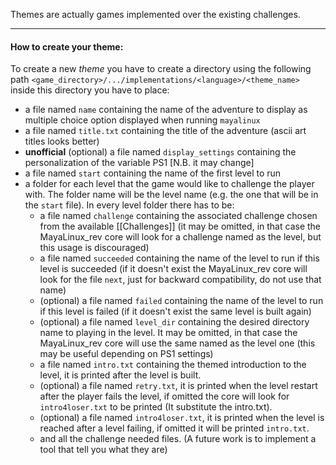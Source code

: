 Themes are actually games implemented over the existing challenges.

-------------------------------------------------------------------
#### How to create your theme: ####

To create a new *theme* you have to create a directory using the following
path `<game_directory>/.../implementations/<language>/<theme_name>` inside
this directory you have to place:
*   a file named `name` containing the name of the adventure to display as
    multiple choice option displayed when running `mayalinux`
*   a file named `title.txt` containing the title of the adventure (ascii
    art titles looks better)
*   **unofficial** (optional) a file named `display_settings` containing
    the personalization of the variable PS1 [N.B. it may change]
*   a file named `start` containing the name of the first level to run
*   a folder for each level that the game would like to challenge the player
    with. The folder name will be the level name (e.g. the one that will be
    in the `start` file). In every level folder there has to be:
    -   a file named `challenge` containing the associated challenge chosen
        from the available [[Challenges]] (it may be omitted, in that case
        the MayaLinux_rev core will look for a challenge named as the level,
        but this usage is discouraged)
    -   a file named `succeeded` containing the name of the level to run if
        this level is succeeded (if it doesn't exist the MayaLinux_rev core
        will look for the file `next`, just for backward compatibility, do
        not use that name)
    -   (optional) a file named `failed` containing the name of the level
        to run if this level is failed (if it doesn't exist the same level
        is built again)
    -   (optional) a file named `level_dir` containing the desired directory
        name to playing in the level. It may be omitted, in that case the
        MayaLinux_rev core will use the same named as the level one (this
        may be useful depending on PS1 settings)
    -   a file named `intro.txt` containing the themed introduction to the
        level, it is printed after the level is built.
    -   (optional) a file named `retry.txt`, it is printed when the level
        restart after the player fails the level, if omitted the core will
        look for `intro4loser.txt` to be printed (It substitute the intro.txt).
    -   (optional) a file named `intro4loser.txt`, it is printed when the
        level is reached after a level failing, if omitted it will be printed
        `intro.txt`.
    -   and all the challenge needed files. (A future work is to implement a
        tool that tell you what they are)

